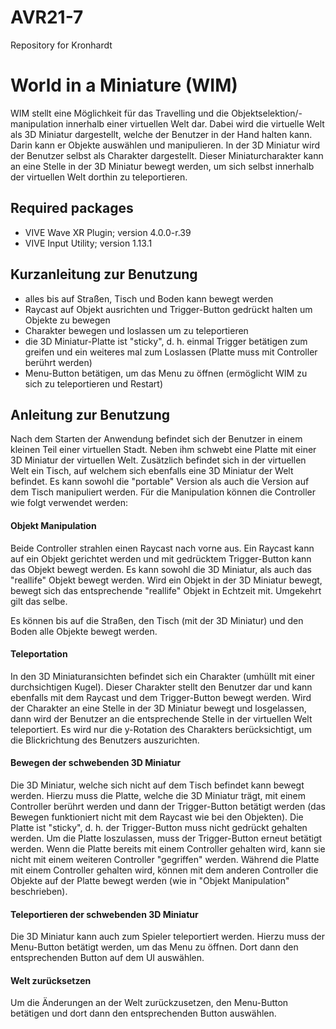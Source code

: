 # AVR21-7
Repository for Kronhardt


# World in a Miniature (WIM)
WIM stellt eine Möglichkeit für das Travelling und die Objektselektion/-manipulation innerhalb einer virtuellen Welt dar. Dabei wird die virtuelle Welt als 3D Miniatur dargestellt, welche der Benutzer in der Hand halten kann. Darin kann er Objekte auswählen und manipulieren. In der 3D Miniatur wird der Benutzer selbst als Charakter dargestellt. Dieser Miniaturcharakter kann an eine Stelle in der 3D Miniatur bewegt werden, um sich selbst innerhalb der virtuellen Welt dorthin zu teleportieren.


## Required packages
- VIVE Wave XR Plugin; version 4.0.0-r.39
- VIVE Input Utility; version 1.13.1


## Kurzanleitung zur Benutzung
- alles bis auf Straßen, Tisch und Boden kann bewegt werden
- Raycast auf Objekt ausrichten und Trigger-Button gedrückt halten um Objekte zu bewegen
- Charakter bewegen und loslassen um zu teleportieren
- die 3D Miniatur-Platte ist "sticky", d. h. einmal Trigger betätigen zum greifen und ein weiteres mal zum Loslassen (Platte muss mit Controller berührt werden)
- Menu-Button betätigen, um das Menu zu öffnen (ermöglicht WIM zu sich zu teleportieren und Restart)


## Anleitung zur Benutzung
Nach dem Starten der Anwendung befindet sich der Benutzer in einem kleinen Teil einer virtuellen Stadt. Neben ihm schwebt eine Platte mit einer 3D Miniatur der virtuellen Welt. Zusätzlich befindet sich in der virtuellen Welt ein Tisch, auf welchem sich ebenfalls eine 3D Miniatur der Welt befindet. Es kann sowohl die "portable" Version als auch die Version auf dem Tisch manipuliert werden. Für die Manipulation können die Controller wie folgt verwendet werden:


#### Objekt Manipulation
Beide Controller strahlen einen Raycast nach vorne aus. Ein Raycast kann auf ein Objekt gerichtet werden und mit gedrücktem Trigger-Button kann das Objekt bewegt werden. Es kann sowohl die 3D Miniatur, als auch das "reallife" Objekt bewegt werden. Wird ein Objekt in der 3D Miniatur bewegt, bewegt sich das entsprechende "reallife" Objekt in Echtzeit mit. Umgekehrt gilt das selbe.

Es können bis auf die Straßen, den Tisch (mit der 3D Miniatur) und den Boden alle Objekte bewegt werden.


#### Teleportation
In den 3D Miniaturansichten befindet sich ein Charakter (umhüllt mit einer durchsichtigen Kugel). Dieser Charakter stellt den Benutzer dar und kann ebenfalls mit dem Raycast und dem Trigger-Button bewegt werden. Wird der Charakter an eine Stelle in der 3D Miniatur bewegt und losgelassen, dann wird der Benutzer an die entsprechende Stelle in der virtuellen Welt teleportiert. Es wird nur die y-Rotation des Charakters berücksichtigt, um die Blickrichtung des Benutzers auszurichten.


#### Bewegen der schwebenden 3D Miniatur
Die 3D Miniatur, welche sich nicht auf dem Tisch befindet kann bewegt werden. Hierzu muss die Platte, welche die 3D Miniatur trägt, mit einem Controller berührt werden und dann der Trigger-Button betätigt werden (das Bewegen funktioniert nicht mit dem Raycast wie bei den Objekten). Die Platte ist "sticky", d. h. der Trigger-Button muss nicht gedrückt gehalten werden. Um die Platte loszulassen, muss der Trigger-Button erneut betätigt werden. Wenn die Platte bereits mit einem Controller gehalten wird, kann sie nicht mit einem weiteren Controller "gegriffen" werden. Während die Platte mit einem Controller gehalten wird, können mit dem anderen Controller die Objekte auf der Platte bewegt werden (wie in "Objekt Manipulation" beschrieben).


#### Teleportieren der schwebenden 3D Miniatur
Die 3D Miniatur kann auch zum Spieler teleportiert werden. Hierzu muss der Menu-Button betätigt werden, um das Menu zu öffnen. Dort dann den entsprechenden Button auf dem UI auswählen.


#### Welt zurücksetzen
Um die Änderungen an der Welt zurückzusetzen, den Menu-Button betätigen und dort dann den entsprechenden Button auswählen.

